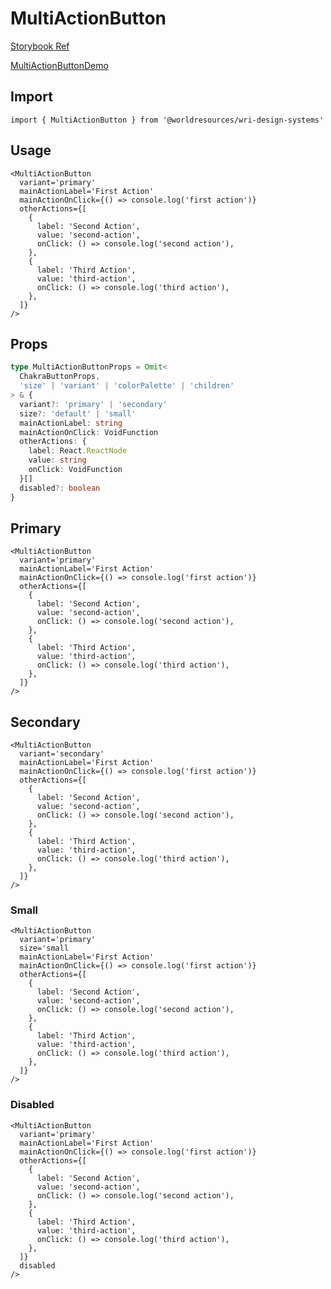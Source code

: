 # MultiActionButton

[Storybook Ref](https://wri.github.io/wri-design-systems/?path=/docs/forms-actions-multi-action-button--docs)

[MultiActionButtonDemo](https://github.com/wri/wri-design-systems/tree/main/src/components/Forms/Actions/MultiActionButton/MultiActionButtonDemo.tsx)

## Import

```tsx
import { MultiActionButton } from '@worldresources/wri-design-systems'
```

## Usage

```tsx
<MultiActionButton
  variant='primary'
  mainActionLabel='First Action'
  mainActionOnClick={() => console.log('first action')}
  otherActions={[
    {
      label: 'Second Action',
      value: 'second-action',
      onClick: () => console.log('second action'),
    },
    {
      label: 'Third Action',
      value: 'third-action',
      onClick: () => console.log('third action'),
    },
  ]}
/>
```

## Props

```ts
type MultiActionButtonProps = Omit<
  ChakraButtonProps,
  'size' | 'variant' | 'colorPalette' | 'children'
> & {
  variant?: 'primary' | 'secondary'
  size?: 'default' | 'small'
  mainActionLabel: string
  mainActionOnClick: VoidFunction
  otherActions: {
    label: React.ReactNode
    value: string
    onClick: VoidFunction
  }[]
  disabled?: boolean
}
```

## Primary

```tsx
<MultiActionButton
  variant='primary'
  mainActionLabel='First Action'
  mainActionOnClick={() => console.log('first action')}
  otherActions={[
    {
      label: 'Second Action',
      value: 'second-action',
      onClick: () => console.log('second action'),
    },
    {
      label: 'Third Action',
      value: 'third-action',
      onClick: () => console.log('third action'),
    },
  ]}
/>
```

## Secondary

```tsx
<MultiActionButton
  variant='secondary'
  mainActionLabel='First Action'
  mainActionOnClick={() => console.log('first action')}
  otherActions={[
    {
      label: 'Second Action',
      value: 'second-action',
      onClick: () => console.log('second action'),
    },
    {
      label: 'Third Action',
      value: 'third-action',
      onClick: () => console.log('third action'),
    },
  ]}
/>
```

### Small

```tsx
<MultiActionButton
  variant='primary'
  size='small
  mainActionLabel='First Action'
  mainActionOnClick={() => console.log('first action')}
  otherActions={[
    {
      label: 'Second Action',
      value: 'second-action',
      onClick: () => console.log('second action'),
    },
    {
      label: 'Third Action',
      value: 'third-action',
      onClick: () => console.log('third action'),
    },
  ]}
/>
```

### Disabled

```tsx
<MultiActionButton
  variant='primary'
  mainActionLabel='First Action'
  mainActionOnClick={() => console.log('first action')}
  otherActions={[
    {
      label: 'Second Action',
      value: 'second-action',
      onClick: () => console.log('second action'),
    },
    {
      label: 'Third Action',
      value: 'third-action',
      onClick: () => console.log('third action'),
    },
  ]}
  disabled
/>
```
